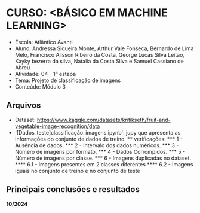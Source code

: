 # CURSO: <BÁSICO EM MACHINE LEARNING>


*   Escola: Atlântico Avanti
*   Aluno: Andressa Siqueira Monte, Arthur Vale Fonseca, Bernardo de Lima Melo, Francisco Alisson Ribeiro da Costa, George Lucas Silva Leitao, Kayky bezerra da silva, Natalia da Costa Silva e Samuel Cassiano de Abreu
*  Atividade: 04 - 1ª estapa
* Tema: Projeto de classificação de imagens
* Conteúdo: Módulo 3

## Arquivos
* Dataset: https://www.kaggle.com/datasets/kritikseth/fruit-and-vegetable-image-recognition/data
* '[Dados_teste]classificação_imagens.ipynb': jupy que apresenta as informações do conjunto de dados de treino.
   ** verificações:
    *** 1 - Ausência de dados.
    *** 2 - Intervalo dos dados numéricos.
    *** 3 - Número de imagens por formato.
    *** 4 - Dados Corrompidos.
    *** 5 - Número de imagens por classe.
    *** 6 - Imagens duplicadas no dataset.
    **** 6.1 - Imagens presentes em 2 classes diferentes
    **** 6.2 - Imagens iguais no conjunto de treino e no conjunto de teste

## Principais conclusões e resultados

**10/2024**
